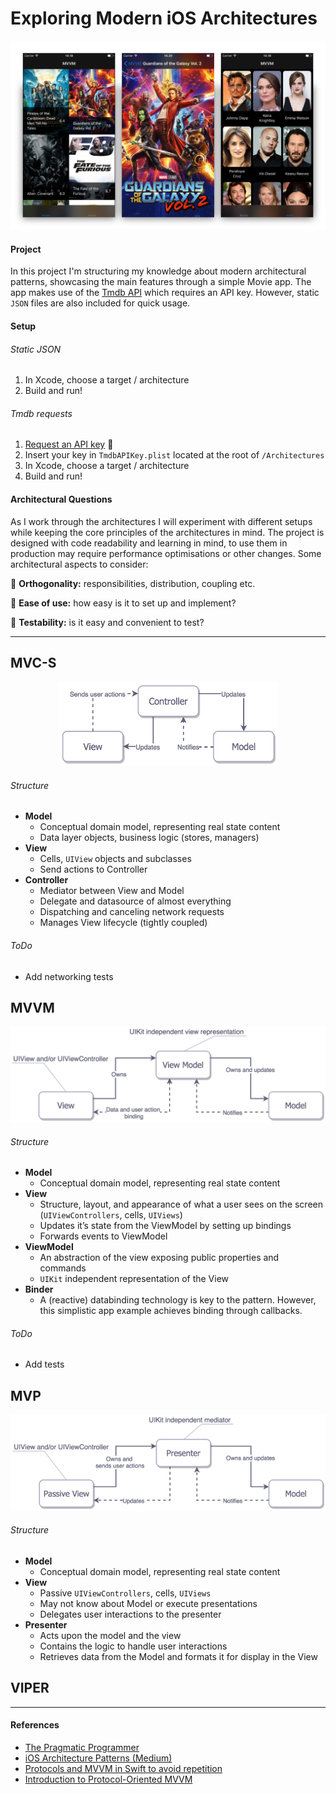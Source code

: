 # Exploring Modern iOS Architectures

![Alamofire: Elegant Networking in Swift](RepoMedia/Header.png)

#### Project
In this project I'm structuring my knowledge about modern architectural patterns,
showcasing the main features through a simple Movie app. The app makes use of
the [Tmdb API](https://www.themoviedb.org/documentation/api) which requires an API key. However, static
`JSON` files are also included for quick usage.

#### Setup

###### Static JSON
1. In Xcode, choose a target / architecture
2. Build and run!

###### Tmdb requests
1. [Request an API key](http://https://www.themoviedb.org/faq/api) :key:
2. Insert your key in `TmdbAPIKey.plist` located at the root of `/Architectures`
3. In Xcode, choose a target / architecture
4. Build and run!

#### Architectural Questions
As I work through the architectures I will experiment with different setups while keeping the core principles of the architectures in mind. The project is designed with code readability and learning in mind, to use them in production may require performance optimisations or other changes. Some architectural aspects to consider:

:small_blue_diamond: **Orthogonality:** responsibilities, distribution, coupling etc.

:small_blue_diamond: **Ease of use:** how easy is it to set up and implement?

:small_blue_diamond: **Testability:** is it easy and convenient to test?

---

<!-- MVC BEGIN -->

## MVC-S
<p align = "middle">
    <img src="RepoMedia/MVC.png" alt="MVC"  width="350"/>
</p>

###### Structure
* **Model**
  * Conceptual domain model, representing real state content
  * Data layer objects, business logic (stores, managers)
* **View**
  * Cells, `UIView` objects and subclasses
  * Send actions to Controller
* **Controller**
  * Mediator between View and Model
  * Delegate and datasource of almost everything
  * Dispatching and canceling network requests
  * Manages View lifecycle (tightly coupled)


###### ToDo
* Add networking tests


<!-- MVVM BEGIN -->

## MVVM
<p align="middle">
    <img src="RepoMedia/MVVM.png" alt="MVC" width="550"/>
</p>

###### Structure
* **Model**
  * Conceptual domain model, representing real state content
* **View**
  * Structure, layout, and appearance of what a user sees on the screen (`UIViewControllers`, cells, `UIViews`)
  * Updates it’s state from the ViewModel by setting up bindings
  * Forwards events to ViewModel
* **ViewModel**
  * An abstraction of the view exposing public properties and commands
  * `UIKit` independent representation of the View
* **Binder**
  * A (reactive) databinding technology is key to the pattern. However, this simplistic app example achieves binding through callbacks.



###### ToDo
* Add tests

## MVP
<p align="middle">
    <img src="RepoMedia/MVP.png" alt="MVC" width="550"/>
</p>

###### Structure
* **Model**
  * Conceptual domain model, representing real state content
* **View**
  * Passive `UIViewControllers`, cells, `UIViews`
  * May not know about Model or execute presentations
  * Delegates user interactions to the presenter
* **Presenter**
  * Acts upon the model and the view
  * Contains the logic to handle user interactions
  * Retrieves data from the Model and formats it for display in the View


## VIPER

---
#### References
* [The Pragmatic Programmer](https://pragprog.com/book/tpp/the-pragmatic-programmer)
* [iOS Architecture Patterns (Medium)](https://medium.com/ios-os-x-development/ios-architecture-patterns-ecba4c38de52)
* [Protocols and MVVM in Swift to avoid repetition](https://sudo.isl.co/swift-mvvm-protocols/)
* [Introduction to Protocol-Oriented MVVM](https://news.realm.io/news/doios-natasha-murashev-protocol-oriented-mvvm/)
